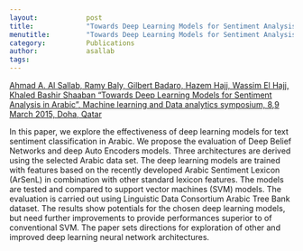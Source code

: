 ```yaml
---
layout:            post
title:             "Towards Deep Learning Models for Sentiment Analysis in Arabic"
menutitle:         "Towards Deep Learning Models for Sentiment Analysis in Arabic"
category:          Publications
author:            asallab
tags:              
---
```


[Ahmad A. Al Sallab, Ramy Baly, Gilbert Badaro, Hazem Hajj, Wassim El Hajj, Khaled Bashir Shaaban “Towards Deep Learning Models for Sentiment Analysis in Arabic”, Machine learning and Data analytics symposium, 8,9 March 2015, Doha, Qatar](https://www.researchgate.net/publication/272815706_Towards_Deep_Learning_models_for_sentiment_analysis_in_Arabic)


In this paper, we explore the effectiveness of deep learning models for text sentiment classification in Arabic. We propose the evaluation of Deep Belief Networks and deep Auto Encoders models. Three architectures are derived using the selected Arabic data set. The deep learning models are trained with features based on the recently developed Arabic Sentiment Lexicon (ArSenL) in combination with other standard lexicon features. The models are tested and compared to support vector machines (SVM) models. The evaluation is carried out using Linguistic Data Consortium Arabic Tree Bank dataset. The results show potentials for the chosen deep learning models, but need further improvements to provide performances superior to of conventional SVM. The paper sets directions for exploration of other and improved deep learning neural network architectures.
